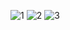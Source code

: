 ![1](https://github.com/amammad7/firstrestapi/blob/master/1.png?raw=true)
![2](https://github.com/amammad7/firstrestapi/blob/master/2.png?raw=true)
![3](https://github.com/amammad7/firstrestapi/blob/master/3.png?raw=true)
